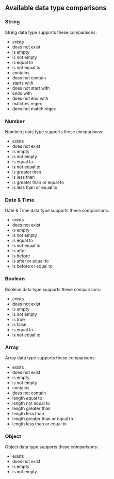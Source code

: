 ## Available data type comparisons

### String

String data type supports these comparisons:

- exists
- does not exist
- is empty
- is not empty
- is equal to
- is not equal to
- contains
- does not contain
- starts with
- does not start with
- ends with
- does not end with
- matches regex
- does not match regex

### Number

Numberg data type supports these comparisons:

- exists
- does not exist
- is empty
- is not empty
- is equal to
- is not equal to
- is greater than
- is less than
- is greater than or equal to
- is less than or equal to

### Date & Time

Date & Time data type supports these comparisons:

- exists
- does not exist
- is empty
- is not empty
- is equal to
- is not equal to
- is after
- is before
- is after or equal to
- is before or equal to

### Boolean

Boolean data type supports these comparisons:

- exists
- does not exist
- is empty
- is not empty
- is true
- is false
- is equal to
- is not equal to

### Array

Array data type supports these comparisons:

- exists
- does not exist
- is empty
- is not empty
- contains
- does not contain
- length equal to
- length not equal to
- length greater than
- length less than
- length greater than or equal to
- length less than or equal to

### Object

Object data type supports these comparisons:

- exists
- does not exist
- is empty
- is not empty